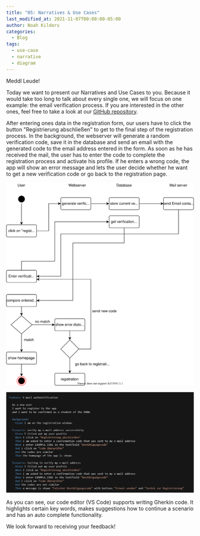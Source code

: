 ```yaml
---
title: "05: Narratives & Use Cases"
last_modified_at: 2021-11-07T00:00:00-05:00
author: Noah Kilders
categories:
  - Blog
tags:
  - use-case
  - narrative
  - diagram
---
```


Meddl Leude!

Today we want to present our Narratives and Use Cases to you.
Because it would take too long to talk about every single one, we will focus on one example: the email verification process. If you are interested in the other ones, feel free to take a look at our [GitHub repository](https://github.com/DHBW-Experts/documents).

After entering ones data in the registration form, our users have to click the button "Registrierung abschließen" to get to the final step of the registration process. In the background, the webserver will generate a random verification code, save it in the database and send an email with the generated code to the email address entered in the form. As soon as he has received the mail, the user has to enter the code to complete the registration process and activate his profile.
If he enters a wrong code, the app will show an error message and lets the user decide whether he want to get a new verification code or go back to the registration page.

![Organization Application Activity Diagram](https://raw.githubusercontent.com/DHBW-Experts/documents/main/ActivityDiagrams/verifyEmail.svg)

![Narrative](/assets/images/narrative-mail-authentication.PNG)

As you can see, our code editor (VS Code) supports writing Gherkin code. It highlights certain key words, makes suggestions how to continue a scenario and has an auto complete functionality.

We look forward to receiving your feedback!